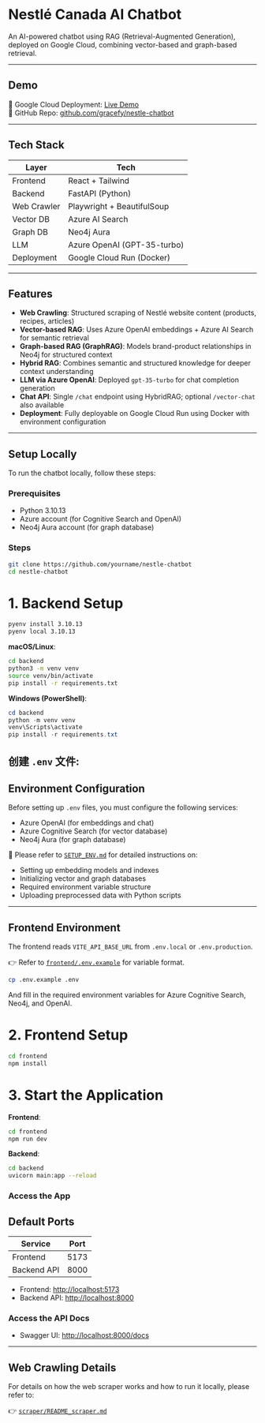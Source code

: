 # Nestlé Canada AI Chatbot

An AI-powered chatbot using RAG (Retrieval-Augmented Generation), deployed on Google Cloud, combining vector-based and graph-based retrieval.

---

## Demo

🔗 Google Cloud Deployment: [Live Demo](https://nestle-chatbot-1056934369723.us-central1.run.app/)  
🔗 GitHub Repo: [github.com/gracefy/nestle-chatbot](https://github.com/gracefy/nestle-chatbot)

---

## Tech Stack

| Layer       | Tech                        |
| ----------- | --------------------------- |
| Frontend    | React + Tailwind            |
| Backend     | FastAPI (Python)            |
| Web Crawler | Playwright + BeautifulSoup  |
| Vector DB   | Azure AI Search             |
| Graph DB    | Neo4j Aura                  |
| LLM         | Azure OpenAI (GPT-35-turbo) |
| Deployment  | Google Cloud Run (Docker)   |

---

## Features

- **Web Crawling**: Structured scraping of Nestlé website content (products, recipes, articles)
- **Vector-based RAG**: Uses Azure OpenAI embeddings + Azure AI Search for semantic retrieval
- **Graph-based RAG (GraphRAG)**: Models brand-product relationships in Neo4j for structured context
- **Hybrid RAG**: Combines semantic and structured knowledge for deeper context understanding
- **LLM via Azure OpenAI**: Deployed `gpt-35-turbo` for chat completion generation
- **Chat API**: Single `/chat` endpoint using HybridRAG; optional `/vector-chat` also available
- **Deployment**: Fully deployable on Google Cloud Run using Docker with environment configuration

---

## Setup Locally

To run the chatbot locally, follow these steps:

### Prerequisites

- Python 3.10.13
- Azure account (for Cognitive Search and OpenAI)
- Neo4j Aura account (for graph database)

### Steps

```bash
git clone https://github.com/yourname/nestle-chatbot
cd nestle-chatbot
```

# 1. Backend Setup

```bash
pyenv install 3.10.13
pyenv local 3.10.13
```

**macOS/Linux**:

```bash
cd backend
python3 -m venv venv
source venv/bin/activate
pip install -r requirements.txt
```

**Windows (PowerShell)**:

```powershell
cd backend
python -m venv venv
venv\Scripts\activate
pip install -r requirements.txt
```

## **创建 `.env` 文件**:

## Environment Configuration

Before setting up `.env` files, you must configure the following services:

- Azure OpenAI (for embeddings and chat)
- Azure Cognitive Search (for vector database)
- Neo4j Aura (for graph database)

📄 Please refer to [`SETUP_ENV.md`](SETUP_ENV.md) for detailed instructions on:

- Setting up embedding models and indexes
- Initializing vector and graph databases
- Required environment variable structure
- Uploading preprocessed data with Python scripts

---

## Frontend Environment

The frontend reads `VITE_API_BASE_URL` from `.env.local` or `.env.production`.

👉 Refer to [`frontend/.env.example`](frontend/.env.example) for variable format.

```bash
cp .env.example .env
```

And fill in the required environment variables for Azure Cognitive Search, Neo4j, and OpenAI.

# 2. Frontend Setup

```bash
cd frontend
npm install
```

# 3. Start the Application

**Frontend**:

```bash
cd frontend
npm run dev
```

**Backend**:

```bash
cd backend
uvicorn main:app --reload
```

### Access the App

## Default Ports

| Service     | Port |
| ----------- | ---- |
| Frontend    | 5173 |
| Backend API | 8000 |

- Frontend: [http://localhost:5173](http://localhost:5173)
- Backend API: [http://localhost:8000](http://localhost:8000)

### Access the API Docs

- Swagger UI: [http://localhost:8000/docs](http://localhost:8000/docs)

---

## Web Crawling Details

For details on how the web scraper works and how to run it locally, please refer to:

👉 [`scraper/README_scraper.md`](scraper/README_scraper.md)
